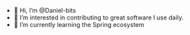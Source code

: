 - 👋 Hi, I’m @Daniel-bits
- 👀 I’m interested in contributing to great software I use daily.
- 🌱 I’m currently learning the Spring ecosystem
<!-- 💞️ I’m looking to collaborate on internationally
- 📫 How to reach me ...

Daniel-bits/Daniel-bits is a ✨ special ✨ repository because its `README.md` (this file) appears on your GitHub profile.
You can click the Preview link to take a look at your changes.
--->
